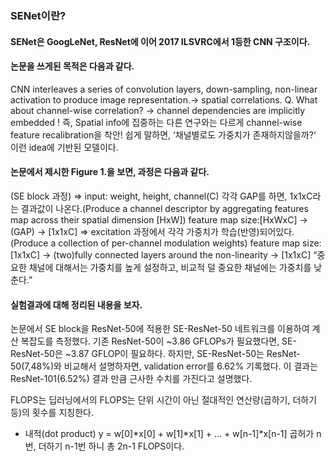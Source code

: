 ### SENet이란?

#### <Strong>SENet은 GoogLeNet, ResNet에 이어 2017 ILSVRC에서 1등한 CNN 구조이다.</Strong>

#### 논문을 쓰게된 목적은 다음과 같다.
CNN interleaves a series of convolution layers, down-sampling, non-linear activation to produce image representation.→ spatial correlations.
Q. What about channel-wise correlation? → channel dependencies are implicitly embedded !
즉, Spatial info에 집중하는 다른 연구와는 다르게 channel-wise feature recalibration을 착안! 쉽게 말하면, ‘채널별로도 가중치가 존재하지않을까?‘ 이런 idea에 기반된 모델이다.

#### 논문에서 제시한 Figure 1.을 보면, 과정은 다음과 같다.
(SE block 과정)
 ⇒ input: weight, height, channel(C) 각각 GAP를 하면, 1x1xC라는 결과값이 나온다.(Produce a channel descriptor by aggregating features map across their spatial dimension [HxW])
feature map size:[HxWxC] → (GAP) → [1x1xC]
⇒ excitation 과정에서 각각 가중치가 학습(반영)되어있다.(Produce a collection of per-channel modulation weights)
feature map size: [1x1xC] → (two)fully connected layers around the non-linearity → [1x1xC] 
“중요한 채널에 대해서는 가중치를 높게 설정하고, 비교적 덜 중요한 채널에는 가중치를 낮춘다.”

#### 실험결과에 대해 정리된 내용을 보자. 
논문에서 SE block을 ResNet-50에 적용한 SE-ResNet-50 네트워크를 이용하여 계산 복잡도를 측정했다. 기존 ResNet-50이 ~3.86 GFLOPs가 필요했다면, SE-ResNet-50은 ~3.87 GFLOP이 필요하다. 하지만, SE-ResNet-50는 ResNet-50(7,48%)와 비교해서 설명하자면, validation error를 6.62% 기록했다. 이 결과는 ResNet-101(6.52%) 결과 만큼 근사한 수치를 가진다고 설명했다.

FLOPS는 딥러닝에서의 FLOPS는 단위 시간이 아닌 절대적인 연산량(곱하기, 더하기 등)의 횟수를 지칭한다.
- 내적(dot product)
    y = w[0]*x[0] + w[1]*x[1] + … + w[n-1]*x[n-1]
    곱허가 n번, 더하기 n-1번 하니 총 2n-1 FLOPS이다.

